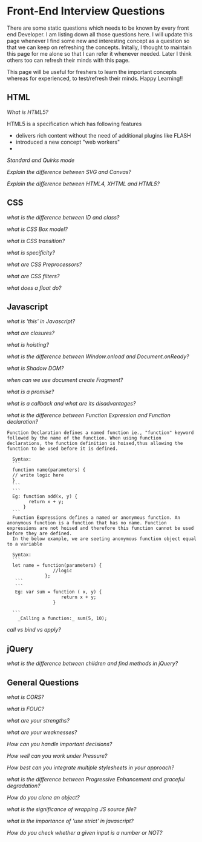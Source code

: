 # Front-End Interview Questions
   
  There are some static questions which needs to be known by every front end Developer. I am listing down all those questions here. I will update this page whenever I find some new and interesting concept as a question so that we can keep on refreshing the concepts. Initally, I thought to maintain this page for me alone so that I can refer it whenever needed. Later I think others too can refresh their minds with this page.
  
  This page will be useful for freshers to learn the important concepts whereas for experienced, to test/refresh their minds. Happy Learning!!

## HTML

*What is HTML5?*

 HTML5 is a specification which has following features

  - delivers rich content without the need of additional plugins like FLASH
  - introduced a new concept "web workers"
  - 

 *Standard and Quirks mode* 


 *Explain the difference between SVG and Canvas?*
 
 
 *Explain the difference between HTML4, XHTML and HTML5?*

 



## CSS

*what is the difference between ID and class?*

*what is CSS Box model?*

*what is CSS transition?*

*what is specificity?*

*what are CSS Preprocessors?*

*what are CSS filters?*

*what does a float do?*





## Javascript

*what is 'this' in Javascript?*

*what are closures?*

*what is hoisting?*

*what is the difference between Window.onload and Document.onReady?*

*what is Shadow DOM?*

*when can we use document create Fragment?*

*what is a promise?*

*what is a callback and what are its disadvantages?*

*what is the difference between Function Expression and Function declaration?*

    Function Declaration defines a named function ie., "function" keyword followed by the name of the function. When using function declarations, the function definition is hoised,thus allowing the function to be used before it is defined.

      Syntax:
      ```
      function name(parameters) {
      // write logic here
      }
      ```
      ```
      Eg: function add(x, y) {
            return x + y;
          }
      ```
      Function Expressions defines a named or anonymous function. An anonymous function is a function that has no name. Function expressions are not hoised and therefore this function cannot be used before they are defined.
      In the below example, we are seeting anonymous function object equal to a variable

      Syntax:
      ```
      let name = function(parameters) {
                     //logic               
                  };
       ```
       ```
       Eg: var sum = function ( x, y) {
                        return x + y;
                     }

      ```
        _Calling a function:_ sum(5, 10);

*call vs bind vs apply?*

## jQuery

*what is the difference between children and find methods in jQuery?*



## General Questions

*what is CORS?*

*what is FOUC?*

*what are your strengths?*

*what are your weaknesses?*

*How can you handle important decisions?*

*How well can you work under Pressure?*

*How best can you integrate multiple stylesheets in your approach?*

*what is the difference between Progressive Enhancement and graceful degradation?*

*How do you clone an object?*

*what is the significance of wrapping JS source file?*

*what is the importance of 'use strict' in javascript?*

*How do you check whether a given input is a number or NOT?*






